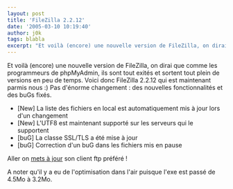 ```yaml
---
layout: post
title: 'FileZilla 2.2.12'
date: '2005-03-10 10:19:40'
author: j0k
tags: blabla
excerpt: "Et voilà (encore) une nouvelle version de FileZilla, on dirai que comme les programmeurs de phpMyAdmin, ils sont tout exités et sortent tout plein de versions en peu de temps.   )   Voici donc FileZilla 2.2.12 qui est maintenant parmis nous :)   Pas d'énorme changement : des nouvelles fonctionnalités et des buGs fixés.  \n  \n * [New] La liste      …"
---
```


Et voilà (encore) une nouvelle version de FileZilla, on dirai que comme les programmeurs de phpMyAdmin, ils sont tout exités et sortent tout plein de versions en peu de temps.     Voici donc FileZilla 2.2.12 qui est maintenant parmis nous :)   Pas d'énorme changement : des nouvelles fonctionnalités et des buGs fixés.

 * [New] La liste des fichiers en local est automatiquement mis à jour lors d'un changement
 * [New] L'UTF8 est maintenant supporté sur les serveurs qui le supportent
 * [buG] La classe SSL/TLS a été mise à jour
 * [buG] Correction d'un buG dans les fichiers mis en pause

Aller on [mets à jour](http://sourceforge.net/project/showfiles.php?group_id=21558&amp;package_id=15149&amp;release_id=311500) son client ftp préféré !

A noter qu'il y a eu de l'optimisation dans l'air puisque l'exe est passé de 4.5Mo à 3.2Mo.
